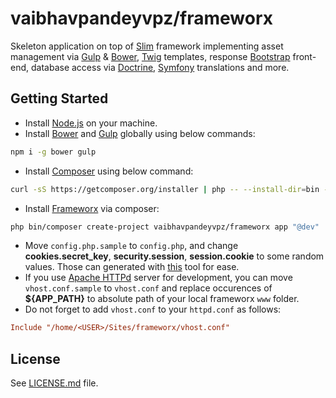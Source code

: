# vaibhavpandeyvpz/frameworx
Skeleton application on top of [Slim](https://github.com/slimphp/Slim) framework implementing asset management via [Gulp](https://github.com/gulpjs/gulp) & [Bower](https://github.com/bower/bower), [Twig](https://github.com/twigphp/Twig) templates, response [Bootstrap](https://github.com/twbs/bootstrap) front-end, database access via [Doctrine](https://github.com/doctrine/dbal), [Symfony](https://github.com/symfony/symfony) translations and more.

Getting Started
------
- Install [Node.js](https://nodejs.org/en/) on your machine.
- Install [Bower](http://bower.io/) and [Gulp](http://gulpjs.com/) globally using below commands:
```bash
npm i -g bower gulp
```
- Install [Composer](https://getcomposer.org/) using below command:
```bash
curl -sS https://getcomposer.org/installer | php -- --install-dir=bin --filename=composer
```
- Install [Frameworx](https://github.com/vaibhavpandeyvpz/frameworx) via composer:
```bash
php bin/composer create-project vaibhavpandeyvpz/frameworx app "@dev"
```
- Move ```config.php.sample``` to ```config.php```, and change **cookies.secret_key**, **security.session**, **session.cookie** to some random values. Those can generated with [this](www.vaibhavpandey.com/etoolkit/#/passwords-generator) tool for ease.
- If you use [Apache HTTPd](https://httpd.apache.org/) server for development, you can move ```vhost.conf.sample``` to ```vhost.conf``` and replace occurences of **${APP_PATH}** to absolute path of your local frameworx ```www``` folder.
- Do not forget to add ```vhost.conf``` to your ```httpd.conf``` as follows:
```conf
Include "/home/<USER>/Sites/frameworx/vhost.conf"
```

License
------
See [LICENSE.md](https://github.com/vaibhavpandeyvpz/frameworx/blob/2.x/LICENSE.md) file.

